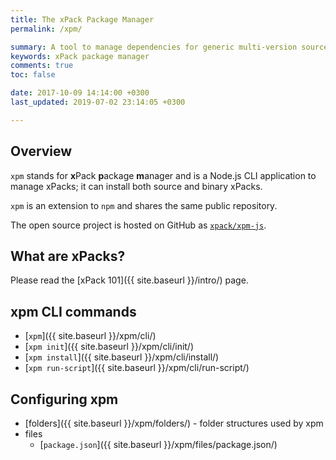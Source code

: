 ```yaml
---
title: The xPack Package Manager
permalink: /xpm/

summary: A tool to manage dependencies for generic multi-version source and binary packages, inspired by npm.
keywords: xPack package manager
comments: true
toc: false

date: 2017-10-09 14:14:00 +0300
last_updated: 2019-07-02 23:14:05 +0300

---
```


## Overview

`xpm` stands for **x**Pack **p**ackage **m**anager and is a Node.js CLI 
application to manage xPacks; it can install both source and binary xPacks.

`xpm` is an extension to `npm` and shares the same public repository.

The open source project is hosted on GitHub as 
[`xpack/xpm-js`](https://github.com/xpack/xpm-js.git).

## What are xPacks?

Please read the [xPack 101]({{ site.baseurl }}/intro/) page.

## xpm CLI commands

- [`xpm`]({{ site.baseurl }}/xpm/cli/)
- [`xpm init`]({{ site.baseurl }}/xpm/cli/init/)
- [`xpm install`]({{ site.baseurl }}/xpm/cli/install/)
- [`xpm run-script`]({{ site.baseurl }}/xpm/cli/run-script/)

## Configuring xpm

- [folders]({{ site.baseurl }}/xpm/folders/) - folder structures used by xpm
- files
  - [`package.json`]({{ site.baseurl }}/xpm/files/package.json/)
